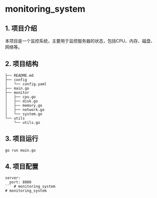 # monitoring_system
## 1. 项目介绍
本项目是一个监控系统，主要用于监控服务器的状态，包括CPU、内存、磁盘、网络等。
## 2. 项目结构
```
├── README.md
├── config
│   └── config.yaml
├── main.go
├── monitor
│   ├── cpu.go
│   ├── disk.go
│   ├── memory.go
│   ├── network.go
│   └── system.go
└── utils
    └── utils.go
```
## 3. 项目运行
```
go run main.go
```
## 4. 项目配置
```
server:
  port: 8080
``` # monitoring_system
# monitoring_system
